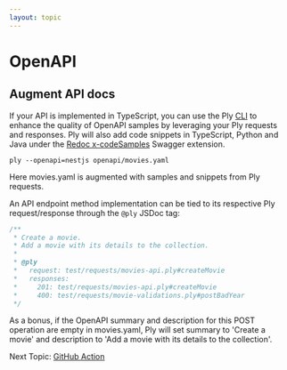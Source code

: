 ```yaml
---
layout: topic
---
```

# OpenAPI

## Augment API docs
If your API is implemented in TypeScript, you can use the Ply [CLI](cli) to enhance the 
quality of OpenAPI samples by leveraging your Ply requests and responses. Ply will also add code
snippets in TypeScript, Python and Java under the 
[Redoc x-codeSamples](https://github.com/Redocly/redoc/blob/main/docs/redoc-vendor-extensions.md#x-codesamples)
Swagger extension.
```
ply --openapi=nestjs openapi/movies.yaml
```
Here movies.yaml is augmented with samples and snippets from Ply requests.

An API endpoint method implementation can be tied to its respective Ply request/response through the `@ply` JSDoc tag:
```typescript
/**
 * Create a movie.
 * Add a movie with its details to the collection.
 *
 * @ply
 *   request: test/requests/movies-api.ply#createMovie
 *   responses:
 *     201: test/requests/movies-api.ply#createMovie
 *     400: test/requests/movie-validations.ply#postBadYear
 */
```
As a bonus, if the OpenAPI summary and description for this POST operation are empty in movies.yaml, Ply will set
summary to 'Create a movie' and description to 'Add a movie with its details to the collection'.

Next Topic: [GitHub Action](action)
